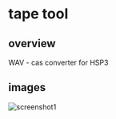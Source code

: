 # tape tool

## overview

WAV - cas converter  for HSP3

## images

![screenshot1](https://user-images.githubusercontent.com/5597377/131594427-37f0ac36-eaf7-4844-851c-95a6f4f865f8.png)

